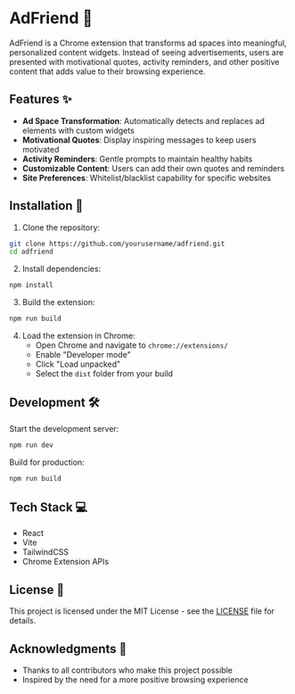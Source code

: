 # AdFriend 🌟

AdFriend is a Chrome extension that transforms ad spaces into meaningful, personalized content widgets. Instead of seeing advertisements, users are presented with motivational quotes, activity reminders, and other positive content that adds value to their browsing experience.

## Features ✨

- **Ad Space Transformation**: Automatically detects and replaces ad elements with custom widgets
- **Motivational Quotes**: Display inspiring messages to keep users motivated
- **Activity Reminders**: Gentle prompts to maintain healthy habits
- **Customizable Content**: Users can add their own quotes and reminders
- **Site Preferences**: Whitelist/blacklist capability for specific websites

## Installation 🚀

1. Clone the repository:
```bash
git clone https://github.com/yourusername/adfriend.git
cd adfriend
```

2. Install dependencies:
```bash
npm install
```

3. Build the extension:
```bash
npm run build
```

4. Load the extension in Chrome:
   - Open Chrome and navigate to `chrome://extensions/`
   - Enable "Developer mode"
   - Click "Load unpacked"
   - Select the `dist` folder from your build

## Development 🛠️

Start the development server:
```bash
npm run dev
```

Build for production:
```bash
npm run build
```

## Tech Stack 💻

- React
- Vite
- TailwindCSS
- Chrome Extension APIs

## License 📝

This project is licensed under the MIT License - see the [LICENSE](LICENSE) file for details.

## Acknowledgments 🙏

- Thanks to all contributors who make this project possible
- Inspired by the need for a more positive browsing experience